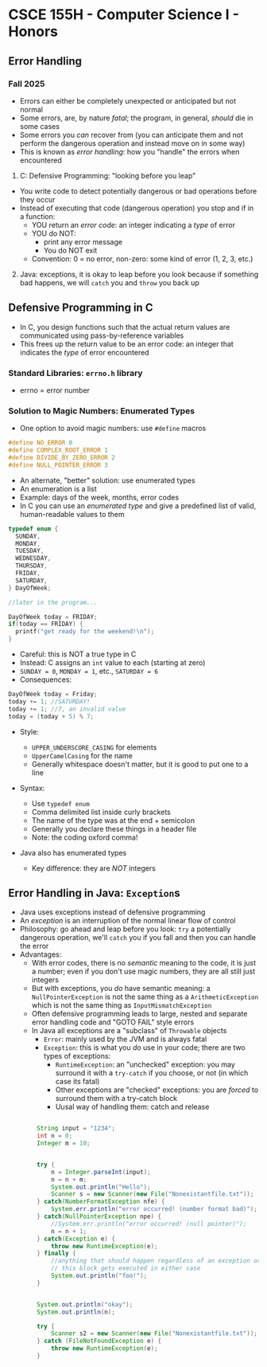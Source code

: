 
# CSCE 155H - Computer Science I - Honors
## Error Handling
### Fall 2025

* Errors can either be completely unexpected or anticipated but not normal
* Some errors, are, by nature *fatal*; the program, in general, *should* die in some cases
* Some errors you *can* recover from (you can anticipate them and not perform the dangerous operation and instead move on in some way)
* This is known as *error handling*: how you "handle" the errors when encountered

1. C: Defensive Programming: "looking before you leap"
  * You write code to detect potentially dangerous or bad operations before they occur
  * Instead of executing that code (dangerous operation) you stop and if in a function:
    * YOU return an *error code*: an integer indicating a *type* of error
    * YOU do NOT:
      * print any error message
      * You do NOT exit
    * Convention: 0 = no error, non-zero: some kind of error (1, 2, 3, etc.)
2. Java: exceptions, it is okay to leap before you look because if something bad happens, we will `catch` you and `throw` you back up

## Defensive Programming in C

* In C, you design functions such that the actual return values are communicated using pass-by-reference variables
* This frees up the return value to be an error code: an integer that indicates the *type* of error encountered

### Standard Libraries: `errno.h` library

* errno = error number

### Solution to Magic Numbers: Enumerated Types

* One option to avoid magic numbers: use `#define` macros

```c
#define NO_ERROR 0
#define COMPLEX_ROOT_ERROR 1
#define DIVIDE_BY_ZERO_ERROR 2
#define NULL_POINTER_ERROR 3
```

* An alternate, "better" solution: use enumerated types
* An enumeration is a list
* Example: days of the week, months, error codes
* In C you can use an *enumerated type* and give a predefined list of valid, human-readable values to them

```c
typedef enum {
  SUNDAY,
  MONDAY,
  TUESDAY,
  WEDNESDAY,
  THURSDAY,
  FRIDAY,
  SATURDAY,
} DayOfWeek;

//later in the program...

DayOfWeek today = FRIDAY;
if(today == FRIDAY) {
  printf("get ready for the weekend!\n");
}
```

* Careful: this is NOT a true type in C
* Instead: C assigns an `int` value to each (starting at zero)
* `SUNDAY = 0`, `MONDAY = 1`, etc., `SATURDAY = 6`
* Consequences:

```c
DayOfWeek today = Friday;
today += 1; //SATURDAY!
today += 1; //7, an invalid value
today = (today + 5) % 7;
```

* Style:
  * `UPPER_UNDERSCORE_CASING` for elements
  * `UpperCamelCasing` for the name
  * Generally whitespace doesn't matter, but it is good to put one to a line
* Syntax:
  * Use `typedef enum`
  * Comma delimited list inside curly brackets
  * The name of the type was at the end + semicolon
  * Generally you declare these things in a header file
  * Note: the coding oxford comma!

* Java also has enumerated types
  * Key difference: they are *NOT* integers

## Error Handling in Java: `Exception`s

* Java uses exceptions instead of defensive programming
* An *exception* is an interruption of the normal linear flow of control
* Philosophy: go ahead and leap before you look: `try` a potentially dangerous operation, we'll `catch` you if you fall and then you can handle the error
* Advantages:
  * With error codes, there is no *semantic* meaning to the code, it is just a number; even if you don't use magic numbers, they are all still just integers
  * But with exceptions, you *do* have semantic meaning: a `NullPointerException` is not the same thing as a `ArithmeticException` which is not the same thing as `InputMismatchException`
  * Often defensive programming leads to large, nested and separate error handling code and "GOTO FAIL" style errors
  * In Java all exceptions are a "subclass" of `Throwable` objects
    * `Error`: mainly used by the JVM and is always fatal
    * `Exception`: this is what you *do* use in your code; there are two types of exceptions:
      * `RuntimeException`: an "unchecked" exception: you may surround it with a `try-catch` if you choose, or not (in which case its fatal)  
      * Other exceptions are "checked" exceptions: you are *forced* to surround them with a try-catch block
      * Uusal way of handling them: catch and release

```java

		String input = "1234";
		int n = 0;
		Integer m = 10;


		try {
			n = Integer.parseInt(input);
			n = n + m;
			System.out.println("Hello");
			Scanner s = new Scanner(new File("Nonexistantfile.txt"));
		} catch(NumberFormatException nfe) {
			System.err.println("error occurred! (number format bad)");
		} catch(NullPointerException npe) {
			//System.err.println("error occurred! (null pointer)");
			n = n + 1;
		} catch(Exception e) {
			throw new RuntimeException(e);
		} finally {
			//anything that should happen regardless of an exception or not
			// this block gets executed in either case
			System.out.println("foo!");
		}


		System.out.println("okay");
		System.out.println(n);

		try {
			Scanner s2 = new Scanner(new File("Nonexistantfile.txt"));
		} catch (FileNotFoundException e) {
			throw new RuntimeException(e);
		}
```

```text









```

